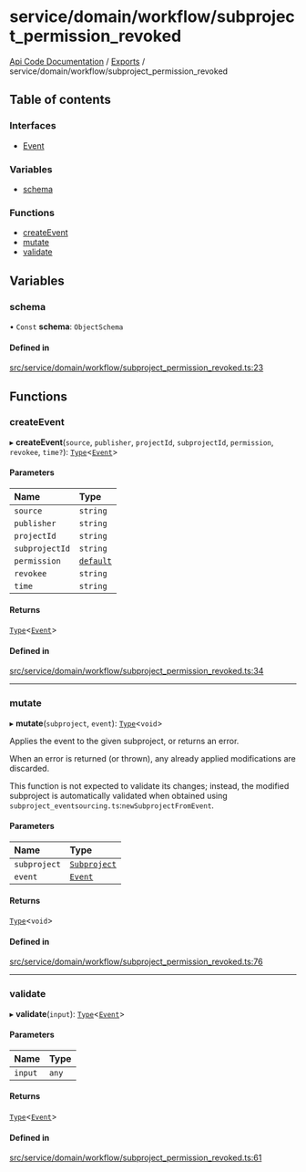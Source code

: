 # service/domain/workflow/subproject\_permission\_revoked
 
[Api Code Documentation](../README.md) / [Exports](../modules.md) / service/domain/workflow/subproject\_permission\_revoked

## Table of contents

### Interfaces

- [Event](../interfaces/service_domain_workflow_subproject_permission_revoked.Event.md)

### Variables

- [schema](service_domain_workflow_subproject_permission_revoked.md#schema)

### Functions

- [createEvent](service_domain_workflow_subproject_permission_revoked.md#createevent)
- [mutate](service_domain_workflow_subproject_permission_revoked.md#mutate)
- [validate](service_domain_workflow_subproject_permission_revoked.md#validate)

## Variables

### schema

• `Const` **schema**: `ObjectSchema`

#### Defined in

[src/service/domain/workflow/subproject_permission_revoked.ts:23](https://github.com/openkfw/TruBudget/blob/b9aaff0/api/src/service/domain/workflow/subproject_permission_revoked.ts#L23)

## Functions

### createEvent

▸ **createEvent**(`source`, `publisher`, `projectId`, `subprojectId`, `permission`, `revokee`, `time?`): [`Type`](result.md#type)<[`Event`](../interfaces/service_domain_workflow_subproject_permission_revoked.Event.md)\>

#### Parameters

| Name | Type |
| :------ | :------ |
| `source` | `string` |
| `publisher` | `string` |
| `projectId` | `string` |
| `subprojectId` | `string` |
| `permission` | [`default`](authz_intents.md#default) |
| `revokee` | `string` |
| `time` | `string` |

#### Returns

[`Type`](result.md#type)<[`Event`](../interfaces/service_domain_workflow_subproject_permission_revoked.Event.md)\>

#### Defined in

[src/service/domain/workflow/subproject_permission_revoked.ts:34](https://github.com/openkfw/TruBudget/blob/b9aaff0/api/src/service/domain/workflow/subproject_permission_revoked.ts#L34)

___

### mutate

▸ **mutate**(`subproject`, `event`): [`Type`](result.md#type)<`void`\>

Applies the event to the given subproject, or returns an error.

When an error is returned (or thrown), any already applied modifications are
discarded.

This function is not expected to validate its changes; instead, the modified
subproject is automatically validated when obtained using
`subproject_eventsourcing.ts`:`newSubprojectFromEvent`.

#### Parameters

| Name | Type |
| :------ | :------ |
| `subproject` | [`Subproject`](../interfaces/service_domain_workflow_subproject.Subproject.md) |
| `event` | [`Event`](../interfaces/service_domain_workflow_subproject_permission_revoked.Event.md) |

#### Returns

[`Type`](result.md#type)<`void`\>

#### Defined in

[src/service/domain/workflow/subproject_permission_revoked.ts:76](https://github.com/openkfw/TruBudget/blob/b9aaff0/api/src/service/domain/workflow/subproject_permission_revoked.ts#L76)

___

### validate

▸ **validate**(`input`): [`Type`](result.md#type)<[`Event`](../interfaces/service_domain_workflow_subproject_permission_revoked.Event.md)\>

#### Parameters

| Name | Type |
| :------ | :------ |
| `input` | `any` |

#### Returns

[`Type`](result.md#type)<[`Event`](../interfaces/service_domain_workflow_subproject_permission_revoked.Event.md)\>

#### Defined in

[src/service/domain/workflow/subproject_permission_revoked.ts:61](https://github.com/openkfw/TruBudget/blob/b9aaff0/api/src/service/domain/workflow/subproject_permission_revoked.ts#L61)
